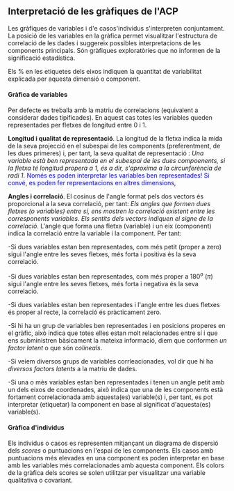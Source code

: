 ## Interpretació de les gràfiques de l'ACP

Les gràfiques de variables i d'e casos'individus s'interpreten conjuntament. La posició de les variables en la gràfica permet visualitzar l'estructura de correlació de les dades i suggereix possibles interpretacions de les components principals. Són gràfiques exploratòries que no informen de la significació estadística.

Els \% en les etiquetes dels eixos indiquen la quantitat de variabilitat explicada per aquesta dimensió o component. 

#### Gràfica de variables 

Per defecte es treballa amb la matriu de correlacions (equivalent a considerar dades tipificades). En aquest cas totes les variables queden representades per fletxes de longitud entre 0 i 1. 

**Longitud i qualitat de representació**. La longitud de la fletxa indica la mida de la seva projecció en el subespai de les components (preferentment, de les dues primeres) i, per tant, la seva  qualitat de representació : *Una variable està ben representada  en el subespai de les dues compoenents, si la fletxa té longitud propera a 1, és a dir, s'aproxima a la circunferència de radi 1*. <font color='blue'> Només es poden interpretar les variables ben representades! Si convé, es poden fer representacions en altres dimensions, </font>

**Angles i correlació**. El cosinus de l'angle format pels dos vectors és proporcional a la seva correlació, per tant: *Els angles que formen dues fletxes (o variables) entre sí, ens mostren la correlació existent entre les corresponents variables*.  *Els sentits dels vectors indiquen el signe de la correlació*. L'angle que forma una fletxa (variable) i un eix (component) indica la correlació entre la variable i la component. Per tant: 

-Si dues variables estan ben representades, com més petit (proper a zero) sigui l'angle entre les seves fletxes, més forta i positiva és la seva correlació. 

-Si dues variables estan ben representades, com més proper a 180$^o$ ($\pi$) sigui l'angle entre les seves fletxes, més forta i negativa és la seva correlació. 

-Si dues variables estan ben representades i l'angle entre les dues fletxes és proper al recte, la correlació és pràcticament zero.

-Si hi ha un grup de variables ben representades i en posicions properes en el gràfic, això indica que totes elles estan molt relacionades entre sí i que ens subministren bàsicament la mateixa informació, diem que conformen *un factor latent* o que són *colineals*. 

-Si veiem diversos grups de variables corrleacionades, vol dir que hi ha *diversos factors latents* a la matriu de dades. 

-Si una o mès  variables estan ben representades i tenen un angle  petit amb un dels eixos de coordenades, això indica que una de les components  està fortament correlacionada amb aquesta(es) variable(s) i, per tant, es pot interpretar (etiquetar) la component en base al significat d'aquesta(es) variable(s).

#### Gràfica d'individus

Els individus o casos es representen mitjançant un diagrama de dispersió dels *scores* o puntuacions en l'espai de les components. Els casos amb puntuacions més elevades en una component es poden interpretar en base amb les variables més correlacionades amb aquesta component. Els colors de la gràfica dels scores se solen utilitzar per visualitzar una variable qualitativa o covariant.

